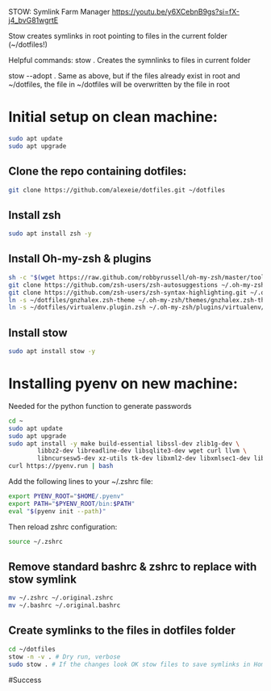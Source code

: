 STOW: Symlink Farm Manager
https://youtu.be/y6XCebnB9gs?si=fX-j4_bvG81wgrtE

Stow creates symlinks in root pointing to files in the current folder (~/dotfiles!)

Helpful commands:
stow .
	Creates the symnlinks to files in current folder

stow --adopt .
	Same as above, but if the files already exist in root and ~/dotfiles, 
	the file in ~/dotfiles will be overwritten by the file in root

# Initial setup on clean machine:
```bash
sudo apt update
sudo apt upgrade
```

## Clone the repo containing dotfiles:
```bash
git clone https://github.com/alexeie/dotfiles.git ~/dotfiles
```

## Install zsh
```bash
sudo apt install zsh -y
```

## Install Oh-my-zsh & plugins
```bash
sh -c "$(wget https://raw.github.com/robbyrussell/oh-my-zsh/master/tools/install.sh -O -)"  
git clone https://github.com/zsh-users/zsh-autosuggestions ~/.oh-my-zsh/custom/plugins/zsh-autosuggestions  
git clone https://github.com/zsh-users/zsh-syntax-highlighting.git ~/.oh-my-zsh/custom/plugins/zsh-syntax-highlighting  
ln -s ~/dotfiles/gnzhalex.zsh-theme ~/.oh-my-zsh/themes/gnzhalex.zsh-theme # Create symbolic link to dotfiles
ln -s ~/dotfiles/virtualenv.plugin.zsh ~/.oh-my-zsh/plugins/virtualenv/virtualenv.plugin.zsh # Create symbolic link to dotfiles
```

## Install stow
```bash
sudo apt install stow -y
```

# Installing pyenv on new machine:
Needed for the python function to generate passwords
```bash
cd ~
sudo apt update
sudo apt upgrade
sudo apt install -y make build-essential libssl-dev zlib1g-dev \
        libbz2-dev libreadline-dev libsqlite3-dev wget curl llvm \
        libncursesw5-dev xz-utils tk-dev libxml2-dev libxmlsec1-dev libffi-dev liblzma-dev
curl https://pyenv.run | bash
```
Add the following lines to your ~/.zshrc file:
```bash
export PYENV_ROOT="$HOME/.pyenv"
export PATH="$PYENV_ROOT/bin:$PATH"
eval "$(pyenv init --path)"
```
Then reload zshrc configuration:
```bash
source ~/.zshrc
```

## Remove standard bashrc & zshrc to replace with stow symlink
```bash
mv ~/.zshrc ~/.original.zshrc  
mv ~/.bashrc ~/.original.bashrc  
```

## Create symlinks to the files in dotfiles folder
```bash
cd ~/dotfiles  
stow -n -v . # Dry run, verbose
sudo stow . # If the changes look OK stow files to save symlinks in Home dir   
```
#Success
